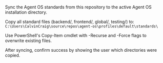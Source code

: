 Sync the Agent OS standards from this repository to the active Agent OS installation directory.

Copy all standard files (backend/, frontend/, global/, testing/) to:
`C:\Users\CalvinCraig\source\repos\agent-os\profiles\default\standards\`

Use PowerShell's Copy-Item cmdlet with -Recurse and -Force flags to overwrite existing files.

After syncing, confirm success by showing the user which directories were copied.
